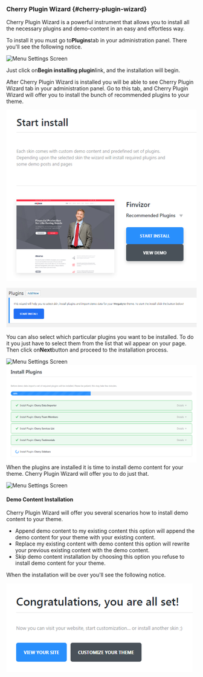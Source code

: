### Cherry Plugin Wizard {#cherry-plugin-wizard}

Cherry Plugin Wizard is a powerful instrument that allows you to install all the necessary plugins and demo-content in an easy and effortless way.

To install it you must go to**Plugins**tab in your administration panel. There you'll see the following notice.

![](http://documentation.zemez.io/wordpress/projects/finvizor/assets/images/tm-wizard3.png "Menu Settings Screen")

Just click on**Begin installing plugin**link, and the installation will begin.

After Cherry Plugin Wizard is installed you will be able to see Cherry Plugin Wizard tab in your administration panel. Go to this tab, and Cherry Plugin Wizard will offer you to install the bunch of recommended plugins to your theme.

![](/assets/poihgfimport.png)

![](/assets/hgfximport.png)

You can also select which particular plugins you want to be installed. To do it you just have to select them from the list that wil appear on your page. Then click on**Next**button and proceed to the installation process.

![](http://documentation.zemez.io/wordpress/projects/finvizor/assets/images/tm-wizard6.png "Menu Settings Screen")![](/assets/';ljvcimport.png)When the plugins are installed it is time to install demo content for your theme. Cherry Plugin Wizard will offer you to do just that.

![](http://documentation.zemez.io/wordpress/projects/finvizor/assets/images/tm-wizard8.png "Menu Settings Screen")

#### Demo Content Installation

Cherry Plugin Wizard will offer you several scenarios how to install demo content to your theme.

* Append demo content to my existing content
  this option will append the demo content for your theme with your existing content.
* Replace my existing content with demo content
  this option will rewrite your previous existing content with the demo content.
* Skip demo content installation
  by choosing this option you refuse to install demo content for your theme.

When the installation will be over you'll see the following notice.

![](/assets/;lkjhgfimport.png)

  


